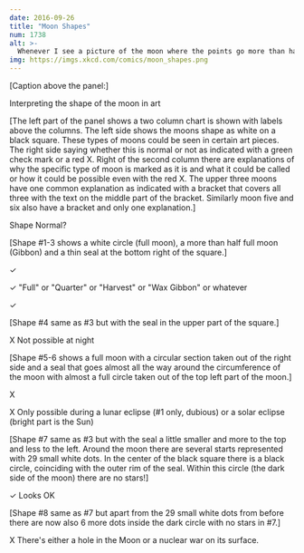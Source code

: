 ```yaml
---
date: 2016-09-26
title: "Moon Shapes"
num: 1738
alt: >-
  Whenever I see a picture of the moon where the points go more than halfway around, I assume it's being eclipsed by one of those Independence Day ships and interpret the rest of the image in light of that.
img: https://imgs.xkcd.com/comics/moon_shapes.png
---
```

[Caption above the panel:]

Interpreting the shape of the moon in art

[The left part of the panel shows a two column chart is shown with labels above the columns. The left side shows the moons shape as white on a black square. These types of moons could be seen in certain art pieces. The right side saying whether this is normal or not as indicated with a green check mark or a red X. Right of the second column there are explanations of why the specific type of moon is marked as it is and what it could be called or how it could be possible even with the red X. The upper three moons have one common explanation as indicated with a bracket that covers all three with the text on the middle part of the bracket. Similarly moon five and six also have a bracket and only one explanation.]

Shape Normal?

[Shape #1-3 shows a white circle (full moon), a more than half full moon (Gibbon) and a thin seal at the bottom right of the square.]

✓

✓ "Full" or "Quarter" or "Harvest" or "Wax Gibbon" or whatever

✓

[Shape #4 same as #3 but with the seal in the upper part of the square.]

X Not possible at night

[Shape #5-6 shows a full moon with a circular section taken out of the right side and a seal that goes almost all the way around the circumference of the moon with almost a full circle taken out of the top left part of the moon.]

X

X Only possible during a lunar eclipse (#1 only, dubious) or a solar eclipse (bright part is the Sun)

[Shape #7 same as #3 but with the seal a little smaller and more to the top and less to the left. Around the moon there are several starts represented with 29 small white dots. In the center of the black square there is a black circle, coinciding with the outer rim of the seal. Within this circle (the dark side of the moon) there are no stars!]

✓ Looks OK

[Shape #8 same as #7 but apart from the 29 small white dots from before there are now also 6 more dots inside the dark circle with no stars in #7.]

X There's either a hole in the Moon or a nuclear war on its surface.